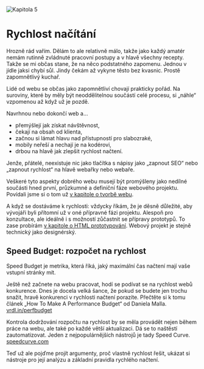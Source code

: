 ![Kapitola 5](dist/images/original/numbers/5.jpg)

# Rychlost načítání

Hrozně rád vařím. Dělám to ale relativně málo, takže jako každý amatér nemám rutinně zvládnuté pracovní postupy a v hlavě všechny recepty. Takže se mi občas stane, že na něco podstatného zapomenu. Jednou v jídle jaksi chybí sůl. Jindy čekám až vykyne těsto bez kvasnic. Prostě zapomnětlivý kuchař.

Lidé od webu se občas jako zapomnětliví chovají prakticky pořád. Na suroviny, které by měly být neoddělitelnou součástí celé procesu, si „náhle“ vzpomenou až když už je pozdě.

Navrhnou nebo dokončí web a…

- přemýšlejí jak získat návštěvnost,
- čekají na obsah od klienta,
- začnou si lámat hlavu nad přístupností pro slabozraké,
- mobily neřeší a nechají je na kodérovi,
- drbou na hlavě jak zlepšit rychlost načtení.

Jenže, přátelé, neexistuje nic jako tlačítka s nápisy jako „zapnout SEO“ nebo „zapnout rychlost“ na hlavě webařky nebo webaře.

Veškeré tyto aspekty dobrého webu musejí být promýšleny jako nedílné součásti hned první, průzkumné a definiční fáze webového projektu. Povídali jsme si o tom už [v kapitole o tvorbě webu](zaklady-procesu.md).

A když se dostáváme k rychlosti: vždycky říkám, že je děsně důležité, aby vývojáři byli přítomní už v oné přípravné fázi projektu. Alespoň pro konzultace, ale ideálně i s možností zůčastnit se přípravy prototypů. To zase probírám [v kapitole o HTML prototypování](html-prototypovani.md).  Webový projekt je stejně technický jako designérský.


## Speed Budget: rozpočet na rychlost 

Speed Budget je metrika, která říká, jaký maximální čas načtení mají vaše vstupní stránky mít. 

Ještě než začnete na webu pracovat, hodí se podívat se na rychlost webů konkurence. Dnes je docela velká šance, že pokud se budete jen trochu snažit, hravě konkurenci v rychlosti načtení porazíte. Přečtěte si k tomu článek
„How To Make A Performance Budget“ od Daniela Malla. [vrdl.in/perfbudget](http://danielmall.com/articles/how-to-make-a-performance-budget/)

Kontrola dodržování rozpočtu na rychlost by se měla provádět nejen během práce na webu, ale také po každé větší aktualizaci. Dá se to naštěstí zautomatizovat. Jeden z nejpopulárnějších nástrojů je tady Speed Curve. [speedcurve.com](https://speedcurve.com/)

Teď už ale pojďme projít argumenty, proč vlastně rychlost řešit, ukázat si nástroje pro její analýzu a základní pravidla rychlého načtení. 




